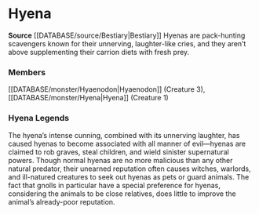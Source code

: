 ﻿---
creature_family: Hyena
id: '63'
name: Hyena
rarity: Common
rus_type_level: null
source: '[[DATABASE/source/Bestiary|Bestiary]]'
trait: null
type: Creature Family

---
# Hyena

**Source** [[DATABASE/source/Bestiary|Bestiary]]
Hyenas are pack-hunting scavengers known for their unnerving, laughter-like cries, and they aren’t above supplementing their carrion diets with fresh prey.

### Members

[[DATABASE/monster/Hyaenodon|Hyaenodon]] (Creature 3), [[DATABASE/monster/Hyena|Hyena]] (Creature 1)

###  Hyena Legends

The hyena’s intense cunning, combined with its unnerving laughter, has caused hyenas to become associated with all manner of evil—hyenas are claimed to rob graves, steal children, and wield sinister supernatural powers. Though normal hyenas are no more malicious than any other natural predator, their unearned reputation often causes witches, warlords, and ill-natured creatures to seek out hyenas as pets or guard animals. The fact that gnolls in particular have a special preference for hyenas, considering the animals to be close relatives, does little to improve the animal’s already-poor reputation.